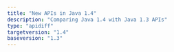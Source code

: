 ```yaml
---
title: "New APIs in Java 1.4"
description: "Comparing Java 1.4 with Java 1.3 APIs"
type: "apidiff"
targetversion: "1.4"
baseversion: "1.3"
---
```

